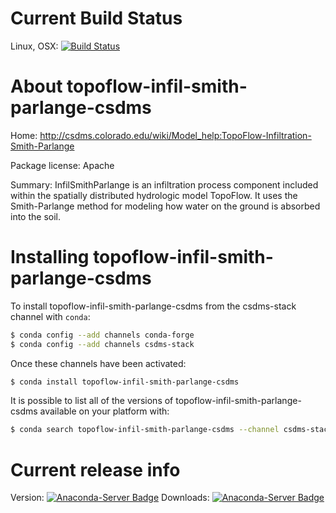 




# Current Build Status

Linux, OSX: [![Build Status](https://travis-ci.org/csdms-stack/topoflow-infil-smith-parlange-csdms-recipe.svg?branch=master)](https://travis-ci.org/csdms-stack/topoflow-infil-smith-parlange-csdms-recipe)

# About topoflow-infil-smith-parlange-csdms

Home: http://csdms.colorado.edu/wiki/Model_help:TopoFlow-Infiltration-Smith-Parlange

Package license: Apache

Summary: InfilSmithParlange is an infiltration process component included
within the spatially distributed hydrologic model TopoFlow. It uses
the Smith-Parlange method for modeling how water on the ground is
absorbed into the soil.


# Installing topoflow-infil-smith-parlange-csdms

To install topoflow-infil-smith-parlange-csdms from the csdms-stack channel with `conda`:

```bash
$ conda config --add channels conda-forge
$ conda config --add channels csdms-stack
```

Once these channels have been activated:

```bash
$ conda install topoflow-infil-smith-parlange-csdms
```

It is possible to list all of the versions of topoflow-infil-smith-parlange-csdms available on your
platform with:

```bash
$ conda search topoflow-infil-smith-parlange-csdms --channel csdms-stack
```

# Current release info

Version: [![Anaconda-Server Badge](https://anaconda.org/csdms-stack/topoflow-infil-smith-parlange-csdms/badges/version.svg)](https://anaconda.org/csdms-stack/topoflow-infil-smith-parlange-csdms)
Downloads: [![Anaconda-Server Badge](https://anaconda.org/csdms-stack/topoflow-infil-smith-parlange-csdms/badges/downloads.svg)](https://anaconda.org/csdms-stack/topoflow-infil-smith-parlange-csdms)